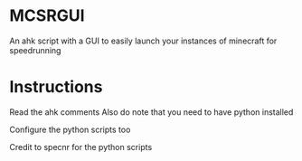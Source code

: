 # MCSRGUI
An ahk script with a GUI to easily launch your instances of minecraft for speedrunning
# Instructions
Read the ahk comments
Also do note that you need to have python installed

Configure the python scripts too

Credit to specnr for the python scripts
